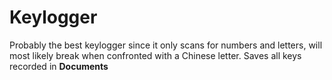 # Keylogger
Probably the best keylogger since it only scans for numbers and letters, will most likely break when confronted with a Chinese letter. Saves all keys recorded in __Documents__
